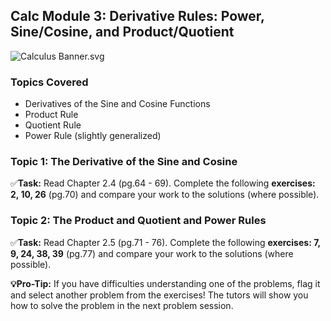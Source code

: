 Calc Module 3: Derivative Rules: Power, Sine/Cosine, and Product/Quotient
-------------------------------------------------------------------------

![Calculus Banner.svg](https://wustl-catalog.instructure.com/courses/254/files/25266/download)

### Topics Covered

*   Derivatives of the Sine and Cosine Functions
*   Product Rule
*   Quotient Rule
*   Power Rule (slightly generalized)

### Topic 1: The Derivative of the Sine and Cosine

✅**Task:** Read Chapter 2.4 (pg.64 - 69). Complete the following **exercises: 2, 10, 26** (pg.70) and compare your work to the solutions (where possible).

### Topic 2: The Product and Quotient and Power Rules

✅**Task:** Read Chapter 2.5 (pg.71 - 76). Complete the following **exercises: 7, 9, 24, 38, 39** (pg.77) and compare your work to the solutions (where possible).

**💡Pro-Tip:** If you have difficulties understanding one of the problems, flag it and select another problem from the exercises! The tutors will show you how to solve the problem in the next problem session.